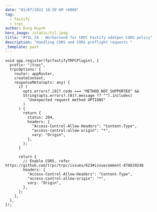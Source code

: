 ```yaml
---
date: "03/07/2022 10:20 AM +0800"
tag:
  - fastify
  - trpc
author: Dung Huynh
hero_image: /static/til.jpeg
title: "#TIL 24 - Workaround for tRPC Fastify adatper CORS policy"
description: "Handling CORS and CORS preflight requests "
_template: post
---
```


    void app.register(fp(fastifyTRPCPlugin), {
      prefix: "/trpc",
      trpcOptions: {
        router: appRouter,
        createContext,
        responseMeta(opts: any) {
          if (
            opts.errors?.[0]?.code === "METHOD_NOT_SUPPORTED" &&
            String(opts.errors?.[0]?.message ?? "").includes(
              "Unexpected request method OPTIONS"
            )
          ) {
            return {
              status: 204,
              headers: {
                "Access-Control-Allow-Headers": "Content-Type",
                "access-control-allow-origin": "*",
                vary: "Origin",
              },
            };
          }

          return {
            // Enable CORS, refer https://github.com/trpc/trpc/issues/623#issuecomment-878639248
            headers: {
              "Access-Control-Allow-Headers": "Content-Type",
              "access-control-allow-origin": "*",
              vary: "Origin",
            },
          };
        },
      },
    });
